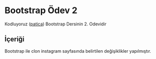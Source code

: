 # **Bootstrap Ödev 2**
Kodluyoruz ([patica](https://app.patika.dev/courses/bootstrap/odev2)) Bootstrap Dersinin 2. Odevidir


## **İçeriği**
Bootstrap ile clon instagram sayfasında belirtilen değişiklikler yapılmıştır.